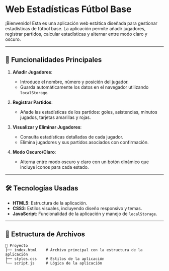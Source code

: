 # Web Estadísticas Fútbol Base

¡Bienvenido! Esta es una aplicación web estática diseñada para gestionar estadísticas de fútbol base. La aplicación permite añadir jugadores, registrar partidos, calcular estadísticas y alternar entre modo claro y oscuro.

---

## 🚀 Funcionalidades Principales

1. **Añadir Jugadores**:  
   - Introduce el nombre, número y posición del jugador.  
   - Guarda automáticamente los datos en el navegador utilizando `localStorage`.

2. **Registrar Partidos**:  
   - Añade las estadísticas de los partidos: goles, asistencias, minutos jugados, tarjetas amarillas y rojas.

3. **Visualizar y Eliminar Jugadores**:  
   - Consulta estadísticas detalladas de cada jugador.  
   - Elimina jugadores y sus partidos asociados con confirmación.

4. **Modo Oscuro/Claro**:  
   - Alterna entre modo oscuro y claro con un botón dinámico que incluye iconos para cada estado.

---

## 🛠️ Tecnologías Usadas

- **HTML5**: Estructura de la aplicación.
- **CSS3**: Estilos visuales, incluyendo diseño responsivo y temas.
- **JavaScript**: Funcionalidad de la aplicación y manejo de `localStorage`.

---

## 📂 Estructura de Archivos

```plaintext
📂 Proyecto
├── index.html    # Archivo principal con la estructura de la aplicación
├── styles.css    # Estilos de la aplicación
└── script.js     # Lógica de la aplicación
